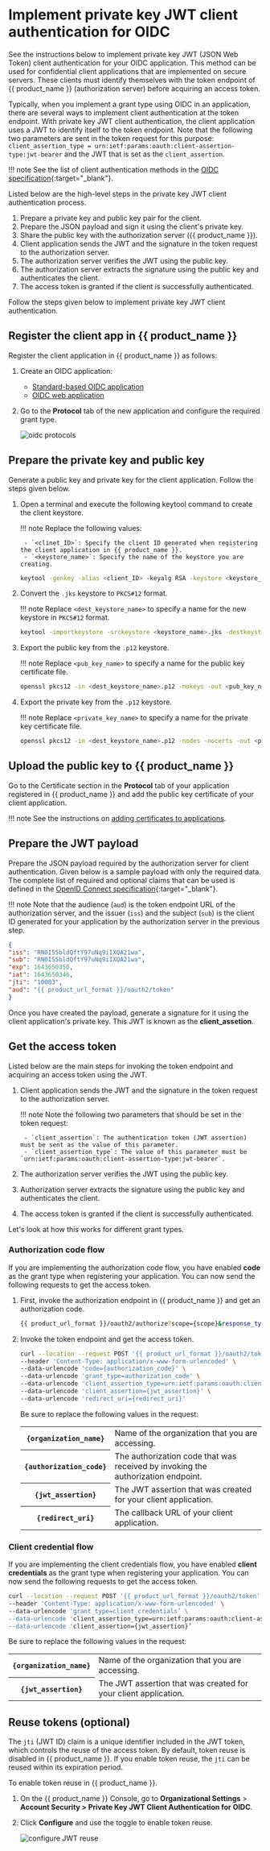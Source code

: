 # Implement private key JWT client authentication for OIDC

See the instructions below to implement private key JWT (JSON Web Token) client authentication for your OIDC application. This method can be used for confidential client applications that are implemented on secure servers. These clients must identify themselves with the token endpoint of {{ product_name }} (authorization server) before acquiring an access token.

Typically, when you implement a grant type using OIDC in an application, there are several ways to implement client authentication at the token endpoint. With private key JWT client authentication, the client application uses a JWT to identify itself to the token endpoint. Note that the following two parameters are sent in the token request for this purpose: `client_assertion_type = urn:ietf:params:oauth:client-assertion-type:jwt-bearer`
and the JWT that is set as the `client_assertion`.

!!! note
    See the list of client authentication methods in the [OIDC specification](https://openid.net/specs/openid-connect-core-1_0.html#ClientAuthentication){:target="_blank"}.

Listed below are the high-level steps in the private key JWT client authentication process.

1. Prepare a private key and public key pair for the client.
2. Prepare the JSON payload and sign it using the client's private key.
3. Share the public key with the authorization server ({{ product_name }}).
4. Client application sends the JWT and the signature in the token request to the authorization server.
5. The authorization server verifies the JWT using the public key.
6. The authorization server extracts the signature using the public key and authenticates the client.
7. The access token is granted if the client is successfully authenticated.

Follow the steps given below to implement private key JWT client authentication.

## Register the client app in {{ product_name }}

Register the client application in {{ product_name }} as follows:

1. Create an OIDC application:

    - [Standard-based OIDC application]({{base_path}}/guides/applications/register-standard-based-app/)
    - [OIDC web application]({{base_path}}/guides/applications/register-oidc-web-app/)

2. Go to the **Protocol** tab of the new application and configure the required grant type.

    ![oidc protocols]({{base_path}}/assets/img/guides/applications/oidc/oidc_protocols.png)

## Prepare the private key and public key

Generate a public key and private key for the client application. Follow the steps given below.

1. Open a terminal and execute the following keytool command to create the client keystore.

    !!! note
        Replace the following values:

        - `<clinet_ID>`: Specify the client ID generated when registering the client application in {{ product_name }}.
        - `<keystore_name>`: Specify the name of the keystore you are creating.

    ``` bash
    keytool -genkey -alias <client_ID> -keyalg RSA -keystore <keystore_name>.jks
    ```

2. Convert the `.jks` keystore to `PKCS#12` format.

    !!! note
        Replace `<dest_keystore_name>` to specify a name for the new keystore in `PKCS#12` format.

    ``` bash
    keytool -importkeystore -srckeystore <keystore_name>.jks -destkeystore <dest_keystore_name>.p12 -deststoretype PKCS12
    ```

3. Export the public key from the `.p12` keystore.

    !!! note
        Replace `<pub_key_name>` to specify a name for the public key certificate file.

    ``` bash
    openssl pkcs12 -in <dest_keystore_name>.p12 -nokeys -out <pub_key_name>.pem
    ```

4. Export the private key from the `.p12` keystore.

    !!! note
        Replace `<private_key_name>` to specify a name for the private key certificate file.

    ``` bash
    openssl pkcs12 -in <dest_keystore_name>.p12 -nodes -nocerts -out <private_key_name>.pem
    ```

## Upload the public key to {{ product_name }}

Go to the Certificate section in the **Protocol** tab of your application registered in {{ product_name }} and add the public key certificate of your client application.

!!! note
    See the instructions on [adding certificates to applications]({{base_path}}/references/app-settings/oidc-settings-for-app/#certificate).

## Prepare the JWT payload

Prepare the JSON payload required by the authorization server for client authentication. Given below is a sample payload with only the required data. The complete list of required and optional claims that can be used is defined in the [OpenID Connect specification](https://openid.net/specs/openid-connect-core-1_0.html#ClientAuthentication){:target="_blank"}.

!!! note
    Note that the audience (`aud`) is the token endpoint URL of the authorization server, and the issuer (`iss`) and the subject (`sub`) is the client ID generated for your application by the authorization server in the previous step.

``` json
{
"iss": "RN0I55bldQftY97uNq9iIXQA21wa",
"sub": "RN0I55bldQftY97uNq9iIXQA21wa",
"exp": 1643650350,
"iat": 1643650346,
"jti": "10003",
"aud": "{{ product_url_format }}/oauth2/token"
}
```

Once you have created the payload, generate a signature for it using the client application's private key. This JWT is known as the **client_assetion**.

## Get the access token

Listed below are the main steps for invoking the token endpoint and acquiring an access token using the JWT.

1. Client application sends the JWT and the signature in the token request to the authorization server.

    !!! note
        Note the following two parameters that should be set in the token request:
        
        - `client_assertion`: The authentication token (JWT assertion) must be sent as the value of this parameter.
        - `client_assertion_type`: The value of this parameter must be `urn:ietf:params:oauth:client-assertion-type:jwt-bearer`.

2. The authorization server verifies the JWT using the public key.
3. Authorization server extracts the signature using the public key and authenticates the client.
4. The access token is granted if the client is successfully authenticated.

Let's look at how this works for different grant types.

### Authorization code flow

If you are implementing the authorization code flow, you have enabled **code** as the grant type when registering your application. You can now send the following requests to get the access token.

1. First, invoke the authorization endpoint in {{ product_name }} and get an authorization code.

    ``` bash
    {{ product_url_format }}/oauth2/authorize?scope={scope}&response_type=code&redirect_uri={redirect_uri}&client_id={client_id}
    ```

2. Invoke the token endpoint and get the access token.

    ``` bash
    curl --location --request POST '{{ product_url_format }}/oauth2/token' \
    --header 'Content-Type: application/x-www-form-urlencoded' \
    --data-urlencode 'code={authorization_code}' \
    --data-urlencode 'grant_type=authorization_code' \
    --data-urlencode 'client_assertion_type=urn:ietf:params:oauth:client-assertion-type:jwt-bearer'\
    --data-urlencode 'client_assertion={jwt_assertion}' \
    --data-urlencode 'redirect_uri={redirect_uri}'
    ```

    Be sure to replace the following values in the request:
 
    <table>
     <tr>
         <th>
             <code>{organization_name}</code>
         </th>
         <td>
             Name of the organization that you are accessing.
         </td>
     </tr>
     <tr>
         <th>
             <code>{authorization_code}</code>
         </th>
         <td>
             The authorization code that was received by invoking the authorization endpoint.
         </td>
     </tr>
     <tr>
         <th>
             <code>{jwt_assertion}</code>
         </th>
         <td>
             The JWT assertion that was created for your client application.
         </td>
     </tr>
     <tr>
         <th>
             <code>{redirect_uri}</code>
         </th>
         <td>
             The callback URL of your client application.
         </td>
     </tr>
    </table>

### Client credential flow

If you are implementing the client credentials flow, you have enabled **client credentials** as the grant type when registering your application. You can now send the following requests to get the access token.

``` bash
curl --location --request POST '{{ product_url_format }}/oauth2/token' \
--header 'Content-Type: application/x-www-form-urlencoded' \
--data-urlencode 'grant_type=client_credentials’ \
--data-urlencode 'client_assertion_type=urn:ietf:params:oauth:client-assertion-type:jwt-bearer'\
--data-urlencode 'client_assertion={jwt_assertion}’
```

Be sure to replace the following values in the request:

<table>
    <tr>
        <th>
            <code>{organization_name}</code>
        </th>
        <td>
            Name of the organization that you are accessing.
        </td>
    </tr>
    <tr>
        <th>
            <code>{jwt_assertion}</code>
        </th>
        <td>
            The JWT assertion that was created for your client application.
        </td>
    </tr>
</table>

## Reuse tokens (optional)

The `jti` (JWT ID) claim is a unique identifier included in the JWT token, which controls the reuse of the access token. By default, token reuse is disabled in {{ product_name }}. If you enable token reuse, the `jti` can be reused within its expiration period.

To enable token reuse in {{ product_name }}.

1. On the {{ product_name }} Console, go to **Organizational Settings** > **Account Security > Private Key JWT Client Authentication for OIDC**.
2. Click **Configure** and use the toggle to enable token reuse.
  
    ![configure JWT reuse]({{base_path}}/assets/img/guides/applications/oidc/private-key-jwt-config.png)
